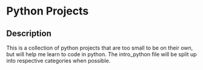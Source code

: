 # Python Projects
## Description
This is a collection of python projects that are too small to be on their own, but will help me learn to code in python.
The intro_python file will be split up into respective categories when possible.
